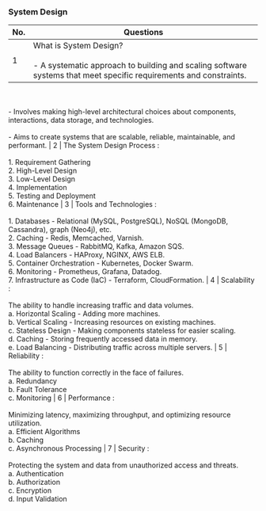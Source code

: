 ### System Design

| No. | Questions                                                                                                                                                         |
| --- | ----------------------------------------------------------------------------------------------------------------------------------------------------------------- |
| 1   |  What is System Design? <br><br> - A systematic approach to building and scaling software systems that meet specific requirements and constraints.
<br><br>- Involves making high-level architectural choices about components, interactions, data storage, and technologies. <br><br> - Aims to create systems that are scalable, reliable, maintainable, and performant.
| 2   |  The System Design Process : <br><br> 1. Requirement Gathering <br> 2. High-Level Design <br> 3. Low-Level Design <br> 4. Implementation <br> 5. Testing and Deployment <br> 6. Maintenance
| 3   |  Tools and Technologies : <br><br> 1. Databases - Relational (MySQL, PostgreSQL), NoSQL (MongoDB, Cassandra), graph (Neo4j), etc. <br> 2. Caching - Redis, Memcached, Varnish. <br> 3. Message Queues - RabbitMQ, Kafka, Amazon SQS. <br> 4. Load Balancers - HAProxy, NGINX, AWS ELB. <br> 5. Container Orchestration - Kubernetes, Docker Swarm. <br> 6. Monitoring - Prometheus, Grafana, Datadog. <br> 7. Infrastructure as Code (IaC) - Terraform, CloudFormation.
| 4   |  Scalability : <br><br> The ability to handle increasing traffic and data volumes. <br> a. Horizontal Scaling - Adding more machines. <br> b. Vertical Scaling - Increasing resources on existing machines. <br> c. Stateless Design - Making components stateless for easier scaling. <br> d. Caching - Storing frequently accessed data in memory. <br> e. Load Balancing - Distributing traffic across multiple servers.
| 5   |  Reliability : <br><br> The ability to function correctly in the face of failures. <br> a. Redundancy <br> b. Fault Tolerance <br> c. Monitoring
| 6   |  Performance : <br><br> Minimizing latency, maximizing throughput, and optimizing resource utilization. <br> a. Efficient Algorithms <br> b. Caching <br> c. Asynchronous Processing
| 7   |  Security : <br><br> Protecting the system and data from unauthorized access and threats. <br> a. Authentication <br> b. Authorization <br> c. Encryption <br> d. Input Validation
